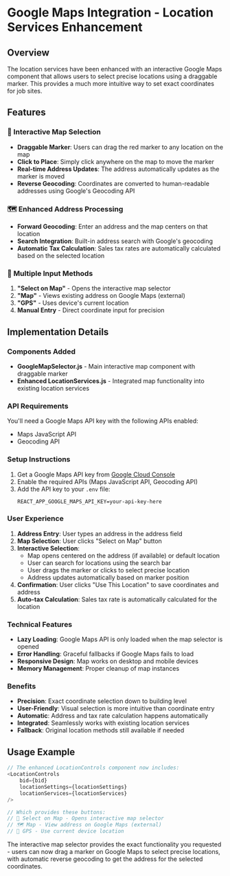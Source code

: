# Google Maps Integration - Location Services Enhancement

## Overview
The location services have been enhanced with an interactive Google Maps component that allows users to select precise locations using a draggable marker. This provides a much more intuitive way to set exact coordinates for job sites.

## Features

### 🎯 Interactive Map Selection
- **Draggable Marker**: Users can drag the red marker to any location on the map
- **Click to Place**: Simply click anywhere on the map to move the marker
- **Real-time Address Updates**: The address automatically updates as the marker is moved
- **Reverse Geocoding**: Coordinates are converted to human-readable addresses using Google's Geocoding API

### 🗺️ Enhanced Address Processing
- **Forward Geocoding**: Enter an address and the map centers on that location
- **Search Integration**: Built-in address search with Google's geocoding
- **Automatic Tax Calculation**: Sales tax rates are automatically calculated based on the selected location

### 📍 Multiple Input Methods
1. **"Select on Map"** - Opens the interactive map selector
2. **"Map"** - Views existing address on Google Maps (external)
3. **"GPS"** - Uses device's current location
4. **Manual Entry** - Direct coordinate input for precision

## Implementation Details

### Components Added
- **GoogleMapSelector.js** - Main interactive map component with draggable marker
- **Enhanced LocationServices.js** - Integrated map functionality into existing location services

### API Requirements
You'll need a Google Maps API key with the following APIs enabled:
- Maps JavaScript API
- Geocoding API

### Setup Instructions
1. Get a Google Maps API key from [Google Cloud Console](https://console.cloud.google.com/google/maps-apis)
2. Enable the required APIs (Maps JavaScript API, Geocoding API)
3. Add the API key to your `.env` file:
   ```
   REACT_APP_GOOGLE_MAPS_API_KEY=your-api-key-here
   ```

### User Experience
1. **Address Entry**: User types an address in the address field
2. **Map Selection**: User clicks "Select on Map" button
3. **Interactive Selection**: 
   - Map opens centered on the address (if available) or default location
   - User can search for locations using the search bar
   - User drags the marker or clicks to select precise location
   - Address updates automatically based on marker position
4. **Confirmation**: User clicks "Use This Location" to save coordinates and address
5. **Auto-tax Calculation**: Sales tax rate is automatically calculated for the location

### Technical Features
- **Lazy Loading**: Google Maps API is only loaded when the map selector is opened
- **Error Handling**: Graceful fallbacks if Google Maps fails to load
- **Responsive Design**: Map works on desktop and mobile devices
- **Memory Management**: Proper cleanup of map instances

### Benefits
- **Precision**: Exact coordinate selection down to building level
- **User-Friendly**: Visual selection is more intuitive than coordinate entry
- **Automatic**: Address and tax rate calculation happens automatically
- **Integrated**: Seamlessly works with existing location services
- **Fallback**: Original location methods still available if needed

## Usage Example

```javascript
// The enhanced LocationControls component now includes:
<LocationControls 
    bid={bid}
    locationSettings={locationSettings}
    locationServices={locationServices}
/>

// Which provides these buttons:
// 🎯 Select on Map - Opens interactive map selector
// 🗺️ Map - View address on Google Maps (external)
// 📍 GPS - Use current device location
```

The interactive map selector provides the exact functionality you requested - users can now drag a marker on Google Maps to select precise locations, with automatic reverse geocoding to get the address for the selected coordinates.
